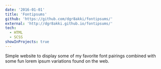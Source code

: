 ```yaml
---
date: '2016-01-01'
title: 'Fontipsums'
github: 'https://github.com/dgr8akki/fontipsums/'
external: 'http://dgr8akki.github.io/fontipsums/'
tech:
  - HTML
  - SCSS
showInProjects: true
---
```


Simple website to display some of my favorite font pairings combined with some fun lorem ipsum variations found on the web.
